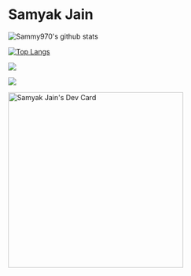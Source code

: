 # Samyak Jain

![Sammy970's github stats](https://github-readme-stats-sigma-five.vercel.app/api?username=Sammy970&theme=midnight-purple&show_icons=true&hide_border=true)

[![Top Langs](https://github-readme-stats-sigma-five.vercel.app/api/top-langs/?username=Sammy970&langs_count=8&theme=midnight-purple&hide_border=true&layout=compact)](https://github.com/anuraghazra/github-readme-stats)

![](https://img.shields.io/badge/OS-Windows-informational?style=for-the-badge&logo=windows&logoColor=white&color=blueviolet)

![](https://img.shields.io/badge/Favourite_Coding_Language-JavaScript-informational?style=for-the-badge&logo=gnu-bash&logoColor=white&color=blueviolet)


<a href="https://app.daily.dev/samyakj"><img src="https://api.daily.dev/devcards/v2/e6Uhjo50wDzpN3rJqzZfM.png?type=default&r=z18" width="356" alt="Samyak Jain's Dev Card"/></a>
